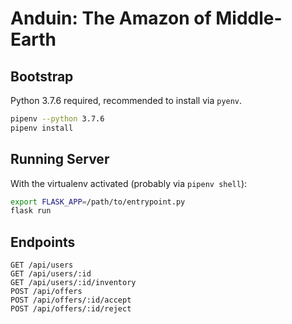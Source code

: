 # Anduin: The Amazon of Middle-Earth

## Bootstrap
Python 3.7.6 required, recommended to install via `pyenv`.
```bash
pipenv --python 3.7.6
pipenv install
```

## Running Server
With the virtualenv activated (probably via `pipenv shell`):
```bash
export FLASK_APP=/path/to/entrypoint.py
flask run
```

## Endpoints
```
GET /api/users
GET /api/users/:id
GET /api/users/:id/inventory
POST /api/offers
POST /api/offers/:id/accept
POST /api/offers/:id/reject
```
